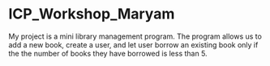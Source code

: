 # ICP_Workshop_Maryam

My project is a mini library management program.
The program allows us to add a new book, create a user, and let user borrow an existing book only if the the number of books they have borrowed is less than 5.
